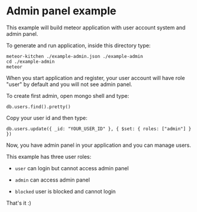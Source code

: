 Admin panel example
===================

This example will build meteor application with user account system and admin panel.

To generate and run application, inside this directory type:

```
meteor-kitchen ./example-admin.json ./example-admin
cd ./example-admin
meteor
```

When you start application and register, your user account will have role "user" by default and you will not see admin panel. 

To create first admin, open mongo shell and type:

```
db.users.find().pretty()
```

Copy your user id and then type:

```
db.users.update({ _id: "YOUR_USER_ID" }, { $set: { roles: ["admin"] } })
```

Now, you have admin panel in your application and you can manage users.

This example has three user roles:

- `user` can login but cannot access admin panel

- `admin` can access admin panel

- `blocked` user is blocked and cannot login

That's it :)

